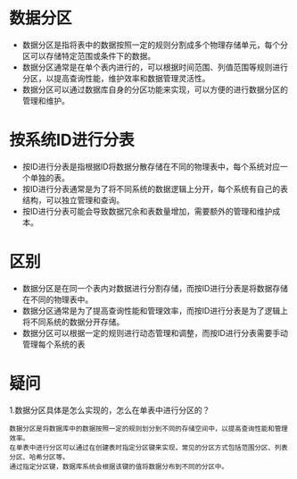 # 数据分区
- 数据分区是指将表中的数据按照一定的规则分割成多个物理存储单元，每个分区可以存储特定范围或条件下的数据。
- 数据分区通常是在单个表内进行的，可以根据时间范围、列值范围等规则进行分区，以提高查询性能，维护效率和数据管理灵活性。
- 数据分区可以通过数据库自身的分区功能来实现，可以方便的进行数据分区的管理和维护。
# 按系统ID进行分表
- 按ID进行分表是指根据ID将数据分散存储在不同的物理表中，每个系统对应一个单独的表。
- 按ID进行分表通常是为了将不同系统的数据逻辑上分开，每个系统有自己的表结构，可以独立管理和查询。
- 按ID进行分表可能会导致数据冗余和表数量增加，需要额外的管理和维护成本。

# 区别
- 数据分区是在同一个表内对数据进行分割存储，而按ID进行分表是将数据存储在不同的物理表中。
- 数据分区通常是为了提高查询性能和管理效率，而按ID进行分表是为了逻辑上将不同系统的数据分开存储。
- 数据分区可以根据一定的规则进行动态管理和调整，而按ID进行分表需要手动管理每个系统的表



# 疑问
1.数据分区具体是怎么实现的，怎么在单表中进行分区的？
```
数据分区是将数据库中的数据按照一定的规则划分到不同的存储空间中，以提高查询性能和管理效率。
在单表中进行分区可以通过在创建表时指定分区键来实现，常见的分区方式包括范围分区、列表分区、哈希分区等。
通过指定分区键，数据库系统会根据该键的值将数据分布到不同的分区中。
```
